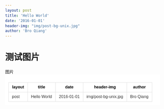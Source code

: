 ```yaml
---
layout: post
title: 'Hello World'
date: '2016-01-01'
header-img: "img/post-bg-unix.jpg"
author: 'Bro Qiang'
---
```


# 测试图片

图片
![是是是](assets/markdown-img-paste-20170911103750699.png)